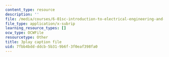 ```yaml
---
content_type: resource
description: ''
file: /media/courses/6-01sc-introduction-to-electrical-engineering-and-computer-science-i-spring-2011/7fbb4bddddcb5b319b6f3f0eaf398fa0_QleELaAfTd4.vtt
file_type: application/x-subrip
learning_resource_types: []
ocw_type: OCWFile
resourcetype: Other
title: 3play caption file
uid: 7fbb4bdd-ddcb-5b31-9b6f-3f0eaf398fa0
---
```

